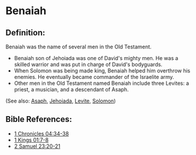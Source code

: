 # Benaiah #

## Definition: ##

Benaiah was the name of several men in the Old Testament.

* Benaiah son of Jehoiada was one of David's mighty men. He was a skilled warrior and was put in charge of David's bodyguards.
* When Solomon was being made king, Benaiah helped him overthrow his enemies. He eventually became commander of the Israelite army.
* Other men in the Old Testament named Benaiah include three Levites: a priest, a musician, and a descendant of Asaph.

(See also: [Asaph](../other/asaph.md), [Jehoiada](../other/jehoiada.md), [Levite](../other/levite.md), [Solomon](../other/solomon.md))

## Bible References: ##

* [1 Chronicles 04:34-38](en/tn/1ch/help/04/34)
* [1 Kings 01:7-8](en/tn/1ki/help/01/07)
* [2 Samuel 23:20-21](en/tn/2sa/help/23/20)